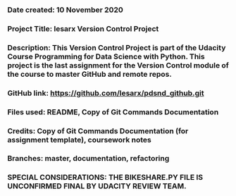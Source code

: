 ### Date created: 10 November 2020


### Project Title: lesarx Version Control Project

### Description: This Version Control Project is part of the Udacity Course Programming for Data Science with Python. This project is the last assignment for the Version Control module of the course to master GitHub and remote repos.

### GitHub link: https://github.com/lesarx/pdsnd_github.git

### Files used: README, Copy of Git Commands Documentation

### Credits: Copy of Git Commands Documentation (for assignment template), coursework notes


### Branches: master, documentation, refactoring


### SPECIAL CONSIDERATIONS: THE BIKESHARE.PY FILE IS UNCONFIRMED FINAL BY UDACITY REVIEW TEAM.
